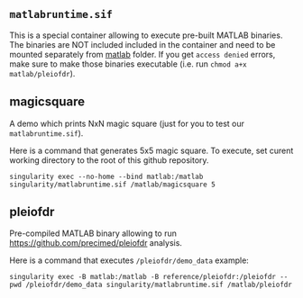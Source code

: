 ## ``matlabruntime.sif``
This is a special container allowing to execute pre-built MATLAB binaries.
The binaries are NOT included included in the container and need to be mounted separately from [matlab](../matlab) folder.
If you get ``access denied`` errors, make sure to make those binaries executable (i.e. run ``chmod a+x matlab/pleiofdr``).

## magicsquare

A demo which prints NxN magic square (just for you to test our ``matlabruntime.sif``).

Here is a command that generates 5x5 magic square. To execute, set curent working directory to the root of this github repository.
```
singularity exec --no-home --bind matlab:/matlab singularity/matlabruntime.sif /matlab/magicsquare 5
```

## pleiofdr

Pre-compiled MATLAB binary allowing to run https://github.com/precimed/pleiofdr analysis.

Here is a command that executes ``/pleiofdr/demo_data`` example:
```
singularity exec -B matlab:/matlab -B reference/pleiofdr:/pleiofdr --pwd /pleiofdr/demo_data singularity/matlabruntime.sif /matlab/pleiofdr
```                                                                                                               

